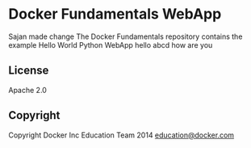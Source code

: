 Docker Fundamentals WebApp
==========================
Sajan made change
The Docker Fundamentals repository contains the example Hello World Python WebApp
hello abcd
how are you
## License

Apache 2.0

## Copyright

Copyright Docker Inc Education Team 2014 <education@docker.com>
